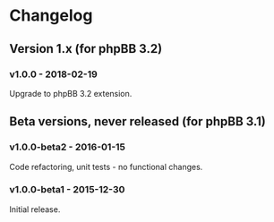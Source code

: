 # Changelog

## Version 1.x (for phpBB 3.2)

### v1.0.0 - 2018-02-19

Upgrade to phpBB 3.2 extension.

## Beta versions, never released (for phpBB 3.1)

### v1.0.0-beta2 - 2016-01-15

Code refactoring, unit tests - no functional changes.

### v1.0.0-beta1 - 2015-12-30

Initial release.

